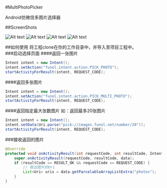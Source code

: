 #MultiPhotoPicker

Android仿微信多图片选择器

##ScreenShots

![Alt text](/screenshots/device-2015-03-04-164457.png)
![Alt text](/screenshots/device-2015-03-04-164605.png)
![Alt text](/screenshots/device-2015-03-04-184645.png)
![Alt text](/screenshots/device-2015-03-04-164842.png)

##如何使用
将工程clone在你的工作目录中，并导入至项目工程中。</br>
###启动选择页面
####返回一张图片
```java
Intent intent = new Intent();
intent.setAction("funol.intent.action.PICK_PHOTO");
startActivityForResult(intent, REQUEST_CODE);
```
####返回多张图片
```java
Intent intent = new Intent();
intent.setAction("funol.intent.action.PICK_MULTI_PHOTO");
startActivityForResult(intent, REQUEST_CODE);
```
####返回指定最大张数图片
如：返回最多20张图片

```java
Intent intent = new Intent();
intent.setData(Uri.parse("pick://images.funol.net/number/20"));
startActivityForResult(intent, REQUEST_CODE);
```
###接收返回的图片
```java
@Override
protected void onActivityResult(int requestCode, int resultCode, Intent data) {
    super.onActivityResult(requestCode, resultCode, data);
	if (resultCode == RESULT_OK && requestCode == REQUEST_CODE) {
		// 取出图片的Uri
        List<Uri> uris = data.getParcelableArrayListExtra("photos");
    }
}
```